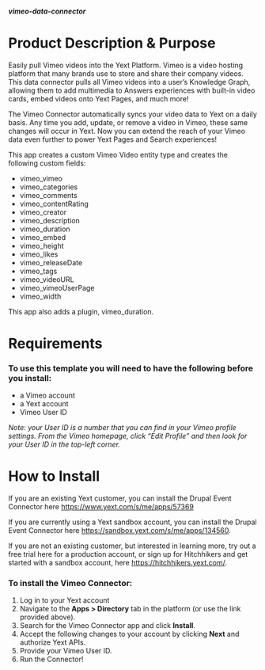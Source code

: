##### vimeo-data-connector

# Product Description & Purpose

Easily pull Vimeo videos into the Yext Platform. Vimeo is a video hosting platform that many brands use to store and share their company videos. This data connector pulls all Vimeo videos into a user’s Knowledge Graph, allowing them to add multimedia to Answers experiences with built-in video cards, embed videos onto Yext Pages, and much more!

The Vimeo Connector automatically syncs your video data to Yext on a daily basis. Any time you add, update, or remove a video in Vimeo, these same changes will occur in Yext. Now you can extend the reach of your Vimeo data even further to power Yext Pages and Search experiences! 

This app creates a custom Vimeo Video entity type and creates the following custom fields: 

- vimeo\_vimeo
- vimeo\_categories
- vimeo\_comments
- vimeo\_contentRating
- vimeo\_creator
- vimeo\_description
- vimeo\_duration
- vimeo\_embed
- vimeo\_height
- vimeo\_likes
- vimeo\_releaseDate
- vimeo\_tags
- vimeo\_videoURL
- vimeo\_vimeoUserPage
- vimeo\_width

This app also adds a plugin, vimeo\_duration.

# Requirements

### To use this template you will need to have the following before you install:

- a Vimeo account 
- a Yext account
- Vimeo User ID

*Note: your User ID is a number that you can find in your Vimeo profile settings. From the Vimeo homepage, click “Edit Profile” and then look for your User ID in the top-left corner.*


# How to Install
If you are an existing Yext customer, you can install the Drupal Event Connector here <https://www.yext.com/s/me/apps/57369>

If you are currently using a Yext sandbox account, you can install the Drupal Event Connector here <https://sandbox.yext.com/s/me/apps/134560>.

If you are not an existing customer, but interested in learning more, try out a free trial here for a production account, or sign up for Hitchhikers and get started with a sandbox account, here <https://hitchhikers.yext.com/>. 


### To install the Vimeo Connector:

1. Log in to your Yext account
2. Navigate to the **Apps > Directory** tab in the platform (or use the link provided above).
3. Search for the Vimeo Connector app and click **Install**.
4. Accept the following changes to your account by clicking **Next** and authorize Yext APIs.
5. Provide your Vimeo User ID.
6. Run the Connector!


